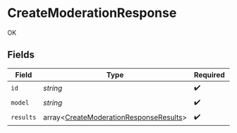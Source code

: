 # CreateModerationResponse

OK


## Fields

| Field                                                                                            | Type                                                                                             | Required                                                                                         | Description                                                                                      |
| ------------------------------------------------------------------------------------------------ | ------------------------------------------------------------------------------------------------ | ------------------------------------------------------------------------------------------------ | ------------------------------------------------------------------------------------------------ |
| `id`                                                                                             | *string*                                                                                         | :heavy_check_mark:                                                                               | N/A                                                                                              |
| `model`                                                                                          | *string*                                                                                         | :heavy_check_mark:                                                                               | N/A                                                                                              |
| `results`                                                                                        | array<[CreateModerationResponseResults](../../models/shared/CreateModerationResponseResults.md)> | :heavy_check_mark:                                                                               | N/A                                                                                              |